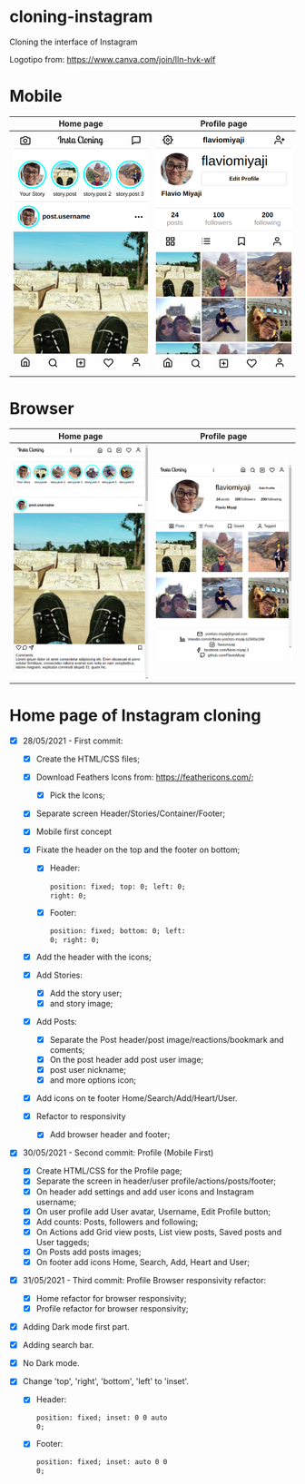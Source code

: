 # cloning-instagram
Cloning the interface of Instagram

Logotipo from: https://www.canva.com/join/lln-hvk-wlf

# Mobile
|Home page|Profile page|
|-|-|
|<img src="/assets/readme/images/01 - Home page.png" width="300">|<img src="/assets/readme/images/02 - Profile page.png" width="300">|

# Browser
|Home page|Profile page|
|-|-|
|<img src="/assets/readme/images/03 - Home page.png" width="500">|<img src="/assets/readme/images/04 - Profile page.png" width="500">|

# Home page of Instagram cloning
- [x] 28/05/2021 - First commit:
  - [x] Create the HTML/CSS files;
  - [x] Download Feathers Icons from: https://feathericons.com/;
    - [x] Pick the Icons;
  - [x] Separate screen Header/Stories/Container/Footer;
  - [x] Mobile first concept
  - [x] Fixate the header on the top and the footer on bottom;
    - [x] Header: <pre>
    <code>position: fixed;</code>
    <code>top: 0;</code>
    <code>left: 0;</code>
    <code>right: 0;</code>
    </pre>
    
    - [x] Footer: <pre>
    <code>position: fixed;</code>
    <code>bottom: 0;</code>
    <code>left: 0;</code>
    <code>right: 0;</code>
    </pre>
  - [x] Add the header with the icons;
  - [x] Add Stories:
    - [x] Add the story user;
    - [x] and story image;
  - [x] Add Posts:
    - [x] Separate the Post header/post image/reactions/bookmark and coments;
    - [x] On the post header add post user image;
    - [x] post user nickname;
    - [x] and more options icon;
  - [x] Add icons on te footer Home/Search/Add/Heart/User.
  - [x] Refactor to responsivity
    - [x] Add browser header and footer;
- [x] 30/05/2021 - Second commit: Profile (Mobile First)
  - [x] Create HTML/CSS for the Profile page;
  - [x] Separate the screen in header/user profile/actions/posts/footer;
  - [x] On header add settings and add user icons and Instagram username;
  - [x] On user profile add User avatar, Username, Edit Profile button;
  - [x] Add counts: Posts, followers and following;
  - [x] On Actions add Grid view posts, List view posts, Saved posts and User taggeds;
  - [x] On Posts add posts images;
  - [x] On footer add icons Home, Search, Add, Heart and User;
- [x] 31/05/2021 - Third commit: Profile Browser responsivity refactor:
  - [x] Home refactor for browser responsivity;
  - [x] Profile refactor for browser responsivity;
- [x] Adding Dark mode first part.
- [x] Adding search bar.
- [x] No Dark mode.
- [x] Change 'top', 'right', 'bottom', 'left' to 'inset'.
  - [x] Header: <pre>
  <code>position: fixed;</code>
  <code>inset: 0 0 auto 0;</code>
  </pre>

  - [x] Footer: <pre>
  <code>position: fixed;</code>
  <code>inset: auto 0 0 0;</code>
  </pre>
